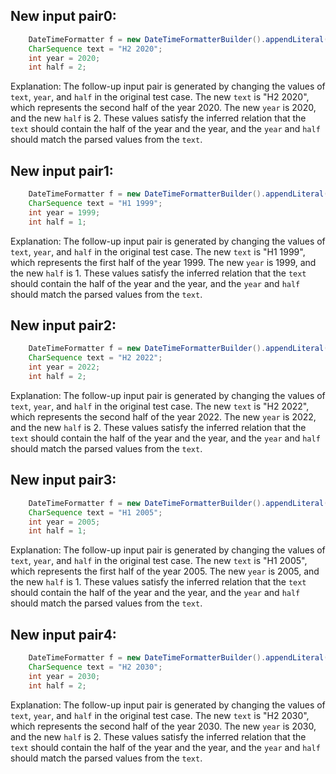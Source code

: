 ## New input pair0:
```java
    DateTimeFormatter f = new DateTimeFormatterBuilder().appendLiteral('H').appendValue(HALF_OF_YEAR, 1).appendLiteral(' ').appendValue(YEAR).toFormatter();
    CharSequence text = "H2 2020";
    int year = 2020;
    int half = 2;
```
Explanation: The follow-up input pair is generated by changing the values of `text`, `year`, and `half` in the original test case. The new `text` is "H2 2020", which represents the second half of the year 2020. The new `year` is 2020, and the new `half` is 2. These values satisfy the inferred relation that the `text` should contain the half of the year and the year, and the `year` and `half` should match the parsed values from the `text`.

## New input pair1:
```java
    DateTimeFormatter f = new DateTimeFormatterBuilder().appendLiteral('H').appendValue(HALF_OF_YEAR, 1).appendLiteral(' ').appendValue(YEAR).toFormatter();
    CharSequence text = "H1 1999";
    int year = 1999;
    int half = 1;
```
Explanation: The follow-up input pair is generated by changing the values of `text`, `year`, and `half` in the original test case. The new `text` is "H1 1999", which represents the first half of the year 1999. The new `year` is 1999, and the new `half` is 1. These values satisfy the inferred relation that the `text` should contain the half of the year and the year, and the `year` and `half` should match the parsed values from the `text`.

## New input pair2:
```java
    DateTimeFormatter f = new DateTimeFormatterBuilder().appendLiteral('H').appendValue(HALF_OF_YEAR, 1).appendLiteral(' ').appendValue(YEAR).toFormatter();
    CharSequence text = "H2 2022";
    int year = 2022;
    int half = 2;
```
Explanation: The follow-up input pair is generated by changing the values of `text`, `year`, and `half` in the original test case. The new `text` is "H2 2022", which represents the second half of the year 2022. The new `year` is 2022, and the new `half` is 2. These values satisfy the inferred relation that the `text` should contain the half of the year and the year, and the `year` and `half` should match the parsed values from the `text`.

## New input pair3:
```java
    DateTimeFormatter f = new DateTimeFormatterBuilder().appendLiteral('H').appendValue(HALF_OF_YEAR, 1).appendLiteral(' ').appendValue(YEAR).toFormatter();
    CharSequence text = "H1 2005";
    int year = 2005;
    int half = 1;
```
Explanation: The follow-up input pair is generated by changing the values of `text`, `year`, and `half` in the original test case. The new `text` is "H1 2005", which represents the first half of the year 2005. The new `year` is 2005, and the new `half` is 1. These values satisfy the inferred relation that the `text` should contain the half of the year and the year, and the `year` and `half` should match the parsed values from the `text`.

## New input pair4:
```java
    DateTimeFormatter f = new DateTimeFormatterBuilder().appendLiteral('H').appendValue(HALF_OF_YEAR, 1).appendLiteral(' ').appendValue(YEAR).toFormatter();
    CharSequence text = "H2 2030";
    int year = 2030;
    int half = 2;
```
Explanation: The follow-up input pair is generated by changing the values of `text`, `year`, and `half` in the original test case. The new `text` is "H2 2030", which represents the second half of the year 2030. The new `year` is 2030, and the new `half` is 2. These values satisfy the inferred relation that the `text` should contain the half of the year and the year, and the `year` and `half` should match the parsed values from the `text`.